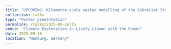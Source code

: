 ```yaml
---
title: "UPCOMING: Kilometre-scale nested modelling of the Gibraltar Strait within a Mediterranean Sea forecasting model"
collection: talks
type: "Poster presentation"
permalink: /talks/2025-09-cello
venue: "Climate Exploration in Lively Liason with the Ocean"
date: 2025-09-16
location: "Hamburg, Germany"
---
```

